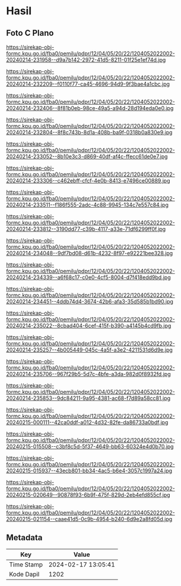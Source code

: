 # Hasil

## Foto C Plano

https://sirekap-obj-formc.kpu.go.id/fba0/pemilu/pdpr/12/04/05/20/22/1204052022002-20240214-231958--d9a7b142-2972-41d5-8211-01f25e1ef74d.jpg

https://sirekap-obj-formc.kpu.go.id/fba0/pemilu/pdpr/12/04/05/20/22/1204052022002-20240214-232209--f0110f77-ca45-4696-94d9-9f3bae4a1cbc.jpg

https://sirekap-obj-formc.kpu.go.id/fba0/pemilu/pdpr/12/04/05/20/22/1204052022002-20240214-232406--8f81b0eb-98ce-49a5-a94d-28d194eda0e0.jpg

https://sirekap-obj-formc.kpu.go.id/fba0/pemilu/pdpr/12/04/05/20/22/1204052022002-20240214-232804--8f8c743b-8d1a-408b-ba9f-0318b0a830e9.jpg

https://sirekap-obj-formc.kpu.go.id/fba0/pemilu/pdpr/12/04/05/20/22/1204052022002-20240214-233052--8b10e3c3-d869-40df-af4c-ffecc61de0e7.jpg

https://sirekap-obj-formc.kpu.go.id/fba0/pemilu/pdpr/12/04/05/20/22/1204052022002-20240214-233306--c462ebff-cfcf-4e0b-8413-e7496ce00889.jpg

https://sirekap-obj-formc.kpu.go.id/fba0/pemilu/pdpr/12/04/05/20/22/1204052022002-20240214-233511--f186f555-2adc-4c88-9945-134c7e557c84.jpg

https://sirekap-obj-formc.kpu.go.id/fba0/pemilu/pdpr/12/04/05/20/22/1204052022002-20240214-233812--3190dd77-c39b-4117-a33e-71df6299ff0f.jpg

https://sirekap-obj-formc.kpu.go.id/fba0/pemilu/pdpr/12/04/05/20/22/1204052022002-20240214-234048--9df7bd08-d61b-4232-8f97-e92221bee328.jpg

https://sirekap-obj-formc.kpu.go.id/fba0/pemilu/pdpr/12/04/05/20/22/1204052022002-20240214-234339--a6f68c17-c0e0-4cf5-8004-d7f418edd9bd.jpg

https://sirekap-obj-formc.kpu.go.id/fba0/pemilu/pdpr/12/04/05/20/22/1204052022002-20240214-234451--4ddb74d4-3674-42b6-afa3-35d585b1bd90.jpg

https://sirekap-obj-formc.kpu.go.id/fba0/pemilu/pdpr/12/04/05/20/22/1204052022002-20240214-235022--8cbad404-6cef-415f-b390-a4145b4cd9fb.jpg

https://sirekap-obj-formc.kpu.go.id/fba0/pemilu/pdpr/12/04/05/20/22/1204052022002-20240214-235257--4b005449-045c-4a5f-a3e2-4211531d6d9e.jpg

https://sirekap-obj-formc.kpu.go.id/fba0/pemilu/pdpr/12/04/05/20/22/1204052022002-20240214-235706--967f29b5-5d7c-4bfe-a3da-982d0f8932fd.jpg

https://sirekap-obj-formc.kpu.go.id/fba0/pemilu/pdpr/12/04/05/20/22/1204052022002-20240214-235853--9dc84211-9a95-4381-ac68-f7d89a58cc81.jpg

https://sirekap-obj-formc.kpu.go.id/fba0/pemilu/pdpr/12/04/05/20/22/1204052022002-20240215-000111--42ca0ddf-a012-4d32-82fe-da86733a0bdf.jpg

https://sirekap-obj-formc.kpu.go.id/fba0/pemilu/pdpr/12/04/05/20/22/1204052022002-20240215-015508--c3bf8c5d-5f37-4649-bb63-60324e4d0b70.jpg

https://sirekap-obj-formc.kpu.go.id/fba0/pemilu/pdpr/12/04/05/20/22/1204052022002-20240215-015937--43ecb801-bb34-4ac5-b6e4-3057c1997a24.jpg

https://sirekap-obj-formc.kpu.go.id/fba0/pemilu/pdpr/12/04/05/20/22/1204052022002-20240215-020649--90878f93-6b9f-475f-829d-2eb4efd855cf.jpg

https://sirekap-obj-formc.kpu.go.id/fba0/pemilu/pdpr/12/04/05/20/22/1204052022002-20240215-021154--caae41d5-0c9b-4954-b240-6d9e2a8fd05d.jpg


## Metadata

| Key        | Value               |
| ---------- | ------------------- |
| Time Stamp | 2024-02-17 13:05:41 |
| Kode Dapil | 1202                |



